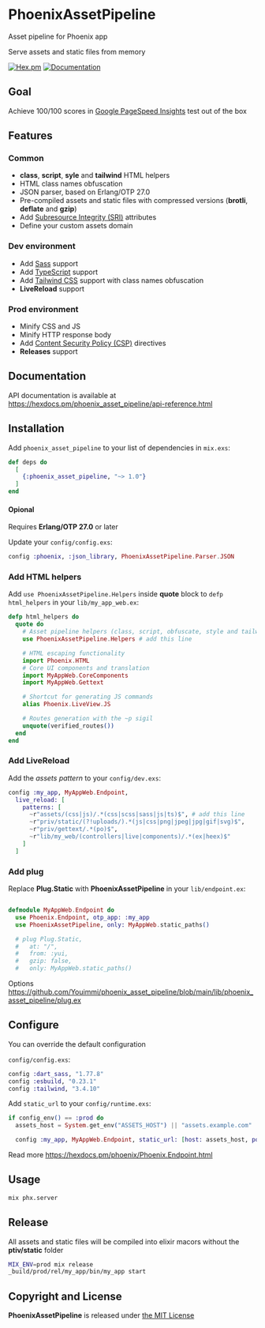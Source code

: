 # PhoenixAssetPipeline

Asset pipeline for Phoenix app

Serve assets and static files from memory

[![Hex.pm](https://img.shields.io/hexpm/v/phoenix_asset_pipeline.svg)](https://hex.pm/packages/phoenix_asset_pipeline) [![Documentation](https://img.shields.io/badge/documentation-gray)](https://hexdocs.pm/phoenix_asset_pipeline/api-reference.html)

## Goal

Achieve 100/100 scores in [Google PageSpeed ​​Insights](https://pagespeed.web.dev) test out of the box

## Features

### Common

- **class**, **script**, **syle** and **tailwind** HTML helpers
- HTML class names obfuscation
- JSON parser, based on Erlang/OTP 27.0
- Pre-compiled assets and static files with compressed versions (**brotli**, **deflate** and **gzip**)
- Add [Subresource Integrity (SRI)](https://developer.mozilla.org/en-US/docs/Web/Security/Subresource_Integrity) attributes
- Define your custom assets domain

### Dev environment

- Add [Sass](https://sass-lang.com) support
- Add [TypeScript](https://www.typescriptlang.org) support
- Add [Tailwind CSS](https://tailwindcss.com) support with class names obfuscation
- **LiveReload** support

### Prod environment

- Minify CSS and JS
- Minify HTTP response body
- Add [Content Security Policy (CSP)](https://developer.mozilla.org/en-US/docs/Web/HTTP/CSP) directives
- **Releases** support

## Documentation

API documentation is available at https://hexdocs.pm/phoenix_asset_pipeline/api-reference.html

## Installation

Add `phoenix_asset_pipeline` to your list of dependencies in `mix.exs`:

```elixir
def deps do
  [
    {:phoenix_asset_pipeline, "~> 1.0"}
  ]
end
```

#### Opional

Requires **Erlang/OTP 27.0** or later

Update your `config/config.exs`:

```elixir
config :phoenix, :json_library, PhoenixAssetPipeline.Parser.JSON
```

### Add HTML helpers

Add `use PhoenixAssetPipeline.Helpers` inside **quote** block to `defp html_helpers` in your `lib/my_app_web.ex`:

```elixir
defp html_helpers do
  quote do
    # Asset pipeline helpers (class, script, obfuscate, style and tailwind)
    use PhoenixAssetPipeline.Helpers # add this line

    # HTML escaping functionality
    import Phoenix.HTML
    # Core UI components and translation
    import MyAppWeb.CoreComponents
    import MyAppWeb.Gettext

    # Shortcut for generating JS commands
    alias Phoenix.LiveView.JS

    # Routes generation with the ~p sigil
    unquote(verified_routes())
  end
end
```

### Add LiveReload

Add the *assets pattern* to your `config/dev.exs`:

```elixir
config :my_app, MyAppWeb.Endpoint,
  live_reload: [
    patterns: [
      ~r"assets/(css|js)/.*(css|scss|sass|js|ts)$", # add this line
      ~r"priv/static/(?!uploads/).*(js|css|png|jpeg|jpg|gif|svg)$",
      ~r"priv/gettext/.*(po)$",
      ~r"lib/my_web/(controllers|live|components)/.*(ex|heex)$"
    ]
  ]
```

### Add plug

Replace **Plug.Static** with **PhoenixAssetPipeline** in your `lib/endpoint.ex`:

```elixir

defmodule MyAppWeb.Endpoint do
  use Phoenix.Endpoint, otp_app: :my_app
  use PhoenixAssetPipeline, only: MyAppWeb.static_paths()

  # plug Plug.Static,
  #   at: "/",
  #   from: :yui,
  #   gzip: false,
  #   only: MyAppWeb.static_paths()
```

Options https://github.com/Youimmi/phoenix_asset_pipeline/blob/main/lib/phoenix_asset_pipeline/plug.ex

## Configure

You can override the default configuration

`config/config.exs`:

```elixir
config :dart_sass, "1.77.8"
config :esbuild, "0.23.1"
config :tailwind, "3.4.10"
```

Add `static_url` to your `config/runtime.exs`:

```elixir
if config_env() == :prod do
  assets_host = System.get_env("ASSETS_HOST") || "assets.example.com"

  config :my_app, MyAppWeb.Endpoint, static_url: [host: assets_host, port: 443, scheme: "https"]
```

Read more https://hexdocs.pm/phoenix/Phoenix.Endpoint.html

## Usage

```sh
mix phx.server
```

## Release

All assets and static files will be compiled into elixir macors without the **ptiv/static** folder

```sh
MIX_ENV=prod mix release
_build/prod/rel/my_app/bin/my_app start
```

## Copyright and License

**PhoenixAssetPipeline** is released under [the MIT License](./LICENSE)
